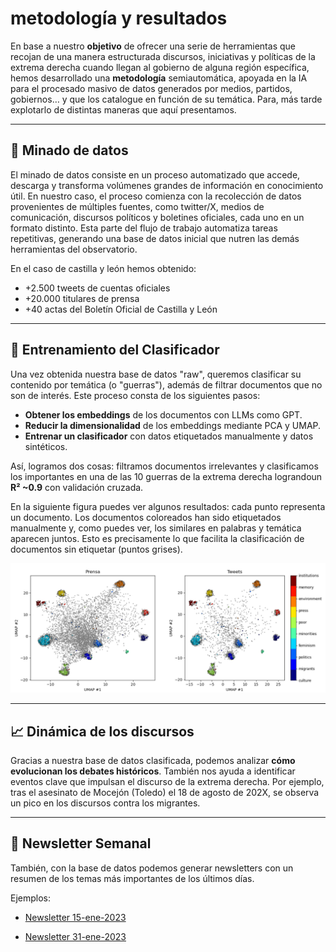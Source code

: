 # metodología y resultados 

En base a nuestro **objetivo** de ofrecer una serie de herramientas que recojan de una manera estructurada discursos, iniciativas y políticas de la extrema derecha cuando llegan al gobierno de alguna región específica, hemos desarrollado una **metodología**  semiautomática, apoyada en la IA para el procesado masivo de datos generados por medios, partidos, gobiernos… y que los catalogue en función de su temática. Para, más tarde explotarlo de distintas maneras que aquí presentamos. 

---
## 🎯 Minado de datos
El minado de datos consiste en un proceso automatizado que accede, descarga y transforma volúmenes grandes de información en conocimiento útil. En nuestro caso,  el proceso comienza con la recolección de datos provenientes de múltiples fuentes, como twitter/X, medios de comunicación, discursos políticos y boletines oficiales, cada uno en un formato distinto. Esta parte del flujo de trabajo automatiza tareas repetitivas, generando una base de datos inicial que nutren las demás herramientas del observatorio.

En el caso de castilla y león hemos obtenido:

- +2.500 tweets de cuentas oficiales
- +20.000 titulares de prensa
- +40 actas del Boletín Oficial de Castilla y León
 

---
## 🚀 Entrenamiento del Clasificador

Una vez obtenida nuestra base de datos "raw", queremos clasificar su contenido por temática (o "guerras"), además de filtrar documentos que no son de interés. Este proceso consta de los siguientes pasos:

- **Obtener los embeddings** de los documentos con LLMs como GPT.
- **Reducir la dimensionalidad** de los embeddings mediante PCA y UMAP.
- **Entrenar un clasificador** con datos etiquetados manualmente y datos sintéticos.

Así, logramos dos cosas: filtramos documentos irrelevantes y clasificamos los importantes en una de las 10 guerras de la extrema derecha lograndoun **R² ~0.9** con validación cruzada. 

En la siguiente figura puedes ver algunos resultados: cada punto representa un documento. Los documentos coloreados han sido etiquetados manualmente y, como puedes ver, los similares en palabras y temática aparecen juntos. Esto es precisamente lo que facilita la clasificación de documentos sin etiquetar (puntos grises).

![Resultados clasificador](https://github.com/pyubero/fr-observatory/blob/main/resultados_clasificador.png  "Resultados clasificador")


---
##  📈 Dinámica de los discursos

Gracias a nuestra base de datos clasificada, podemos analizar **cómo evolucionan los debates históricos**. También nos ayuda a identificar eventos clave que impulsan el discurso de la extrema derecha. Por ejemplo, tras el asesinato de Mocejón (Toledo) el 18 de agosto de 202X, se observa un pico en los discursos contra los migrantes. 


---
## 📨 Newsletter Semanal

También, con la base de datos podemos generar newsletters con un resumen de los temas más importantes de los últimos días.

Ejemplos:

- [Newsletter 15-ene-2023](https://htmlpreview.github.io/?https://github.com/pyubero/fr-observatory/blob/main/newsletters/sample_newsletter-2023-01-15.html)

- [Newsletter 31-ene-2023](https://htmlpreview.github.io/?https://github.com/pyubero/fr-observatory/blob/main/newsletters/sample_newsletter-2023-01-31.html)

